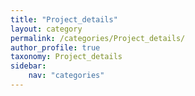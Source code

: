 ```yaml
---
title: "Project_details"
layout: category
permalink: /categories/Project_details/
author_profile: true
taxonomy: Project_details
sidebar:
    nav: "categories"
---
```

